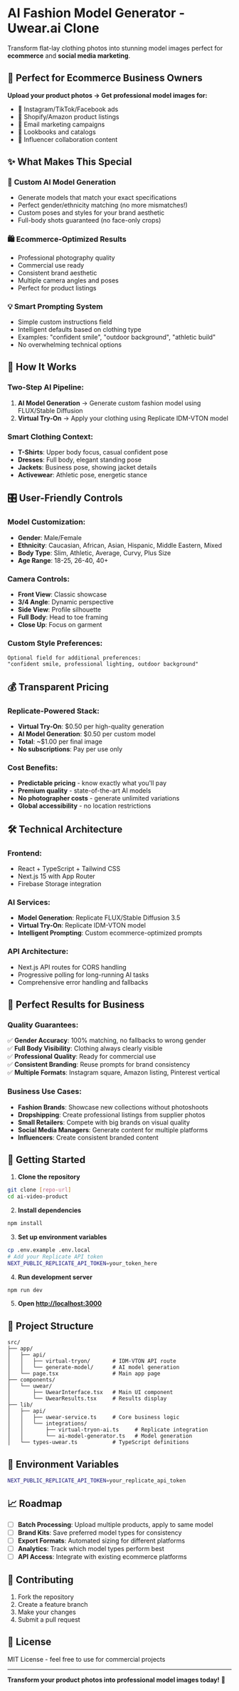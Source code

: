 # AI Fashion Model Generator - Uwear.ai Clone

Transform flat-lay clothing photos into stunning model images perfect for **ecommerce** and **social media marketing**.

## 🎯 Perfect for Ecommerce Business Owners

**Upload your product photos → Get professional model images for:**
- 📱 Instagram/TikTok/Facebook ads
- 🛒 Shopify/Amazon product listings  
- 📧 Email marketing campaigns
- 📖 Lookbooks and catalogs
- 🤝 Influencer collaboration content

## ✨ What Makes This Special

### 🎨 **Custom AI Model Generation**
- Generate models that match your exact specifications
- Perfect gender/ethnicity matching (no more mismatches!)
- Custom poses and styles for your brand aesthetic
- Full-body shots guaranteed (no face-only crops)

### 🛍️ **Ecommerce-Optimized Results**
- Professional photography quality
- Commercial use ready
- Consistent brand aesthetic
- Multiple camera angles and poses
- Perfect for product listings

### 💡 **Smart Prompting System**
- Simple custom instructions field
- Intelligent defaults based on clothing type
- Examples: "confident smile", "outdoor background", "athletic build"
- No overwhelming technical options

## 🚀 How It Works

### **Two-Step AI Pipeline:**

1. **AI Model Generation** → Generate custom fashion model using FLUX/Stable Diffusion
2. **Virtual Try-On** → Apply your clothing using Replicate IDM-VTON model

### **Smart Clothing Context:**
- **T-Shirts**: Upper body focus, casual confident pose
- **Dresses**: Full body, elegant standing pose  
- **Jackets**: Business pose, showing jacket details
- **Activewear**: Athletic pose, energetic stance

## 🎛️ User-Friendly Controls

### **Model Customization:**
- **Gender**: Male/Female
- **Ethnicity**: Caucasian, African, Asian, Hispanic, Middle Eastern, Mixed
- **Body Type**: Slim, Athletic, Average, Curvy, Plus Size
- **Age Range**: 18-25, 26-40, 40+

### **Camera Controls:**
- **Front View**: Classic showcase
- **3/4 Angle**: Dynamic perspective  
- **Side View**: Profile silhouette
- **Full Body**: Head to toe framing
- **Close Up**: Focus on garment

### **Custom Style Preferences:**
```
Optional field for additional preferences:
"confident smile, professional lighting, outdoor background"
```

## 💰 Transparent Pricing

### **Replicate-Powered Stack:**
- **Virtual Try-On**: $0.50 per high-quality generation
- **AI Model Generation**: $0.50 per custom model
- **Total**: ~$1.00 per final image
- **No subscriptions**: Pay per use only

### **Cost Benefits:**
- **Predictable pricing** - know exactly what you'll pay
- **Premium quality** - state-of-the-art AI models
- **No photographer costs** - generate unlimited variations
- **Global accessibility** - no location restrictions

## 🛠️ Technical Architecture

### **Frontend:**
- React + TypeScript + Tailwind CSS
- Next.js 15 with App Router
- Firebase Storage integration

### **AI Services:**
- **Model Generation**: Replicate FLUX/Stable Diffusion 3.5
- **Virtual Try-On**: Replicate IDM-VTON model
- **Intelligent Prompting**: Custom ecommerce-optimized prompts

### **API Architecture:**
- Next.js API routes for CORS handling
- Progressive polling for long-running AI tasks
- Comprehensive error handling and fallbacks

## 🎯 Perfect Results for Business

### **Quality Guarantees:**
✅ **Gender Accuracy**: 100% matching, no fallbacks to wrong gender  
✅ **Full Body Visibility**: Clothing always clearly visible  
✅ **Professional Quality**: Ready for commercial use  
✅ **Consistent Branding**: Reuse prompts for brand consistency  
✅ **Multiple Formats**: Instagram square, Amazon listing, Pinterest vertical  

### **Business Use Cases:**
- **Fashion Brands**: Showcase new collections without photoshoots
- **Dropshipping**: Create professional listings from supplier photos  
- **Small Retailers**: Compete with big brands on visual quality
- **Social Media Managers**: Generate content for multiple platforms
- **Influencers**: Create consistent branded content

## 🚀 Getting Started

1. **Clone the repository**
```bash
git clone [repo-url]
cd ai-video-product
```

2. **Install dependencies**
```bash
npm install
```

3. **Set up environment variables**
```bash
cp .env.example .env.local
# Add your Replicate API token
NEXT_PUBLIC_REPLICATE_API_TOKEN=your_token_here
```

4. **Run development server**
```bash
npm run dev
```

5. **Open [http://localhost:3000](http://localhost:3000)**

## 📁 Project Structure

```
src/
├── app/
│   ├── api/
│   │   ├── virtual-tryon/       # IDM-VTON API route
│   │   └── generate-model/      # AI model generation
│   └── page.tsx                 # Main app page
├── components/
│   └── uwear/
│       ├── UwearInterface.tsx   # Main UI component
│       └── UwearResults.tsx     # Results display
├── lib/
│   ├── api/
│   │   ├── uwear-service.ts     # Core business logic
│   │   └── integrations/
│   │       ├── virtual-tryon-ai.ts     # Replicate integration
│   │       └── ai-model-generator.ts   # Model generation
│   └── types-uwear.ts           # TypeScript definitions
```

## 🔧 Environment Variables

```bash
NEXT_PUBLIC_REPLICATE_API_TOKEN=your_replicate_api_token
```

## 📈 Roadmap

- [ ] **Batch Processing**: Upload multiple products, apply to same model
- [ ] **Brand Kits**: Save preferred model types for consistency  
- [ ] **Export Formats**: Automated sizing for different platforms
- [ ] **Analytics**: Track which model types perform best
- [ ] **API Access**: Integrate with existing ecommerce platforms

## 🤝 Contributing

1. Fork the repository
2. Create a feature branch
3. Make your changes
4. Submit a pull request

## 📄 License

MIT License - feel free to use for commercial projects

---

**Transform your product photos into professional model images today!** 🚀